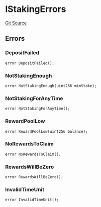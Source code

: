 # IStakingErrors
[Git Source](https://github.com/thrackle-io/tron/blob/e8b36a3b12094b00c1b143dd36d9acbc1f486a67/src/common/IErrors.sol)


## Errors
### DepositFailed

```solidity
error DepositFailed();
```

### NotStakingEnough

```solidity
error NotStakingEnough(uint256 minStake);
```

### NotStakingForAnyTime

```solidity
error NotStakingForAnyTime();
```

### RewardPoolLow

```solidity
error RewardPoolLow(uint256 balance);
```

### NoRewardsToClaim

```solidity
error NoRewardsToClaim();
```

### RewardsWillBeZero

```solidity
error RewardsWillBeZero();
```

### InvalidTimeUnit

```solidity
error InvalidTimeUnit();
```

